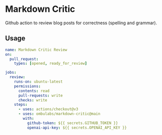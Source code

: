 # Markdown Critic
Github action to review blog posts for correctness (spelling and grammar).

## Usage

```yaml
name: Markdown Critic Review
on:
  pull_request:
    types: [opened, ready_for_review]

jobs:
  review:
    runs-on: ubuntu-latest
    permissions:
      contents: read
      pull-requests: write
      checks: write
    steps:
      - uses: actions/checkout@v3
      - uses: ombulabs/markdown-critic@main
        with:
          github-token: ${{ secrets.GITHUB_TOKEN }}
          openai-api-key: ${{ secrets.OPENAI_API_KEY }}
```
